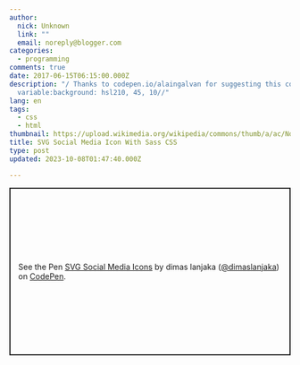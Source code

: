```yaml
---
author:
  nick: Unknown
  link: ""
  email: noreply@blogger.com
categories:
  - programming
comments: true
date: 2017-06-15T06:15:00.000Z
description: "/ Thanks to codepen.io/alaingalvan for suggesting this color
  variable:background: hsl210, 45, 10//"
lang: en
tags:
  - css
  - html
thumbnail: https://upload.wikimedia.org/wikipedia/commons/thumb/a/ac/No_image_available.svg/2048px-No_image_available.svg.png
title: SVG Social Media Icon With Sass CSS
type: post
updated: 2023-10-08T01:47:40.000Z

---
```


<p class="codepen" data-height="300" data-default-tab="result" data-slug-hash="BRRKJX" data-user="dimaslanjaka" style="height: 300px; box-sizing: border-box; display: flex; align-items: center; justify-content: center; border: 2px solid; margin: 1em 0; padding: 1em;">
  <span>See the Pen <a href="https://codepen.io/dimaslanjaka/pen/BRRKJX">
  SVG Social Media Icons</a> by dimas lanjaka (<a href="https://codepen.io/dimaslanjaka">@dimaslanjaka</a>)
  on <a href="https://codepen.io">CodePen</a>.</span>
</p>
<script async src="https://cpwebassets.codepen.io/assets/embed/ei.js"></script>